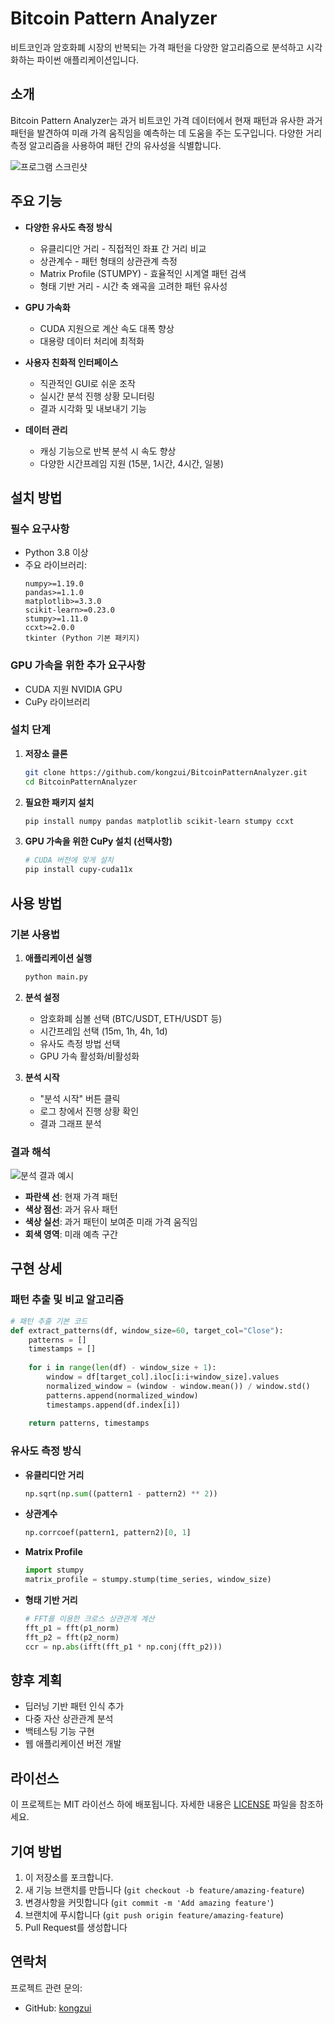 # Bitcoin Pattern Analyzer

비트코인과 암호화폐 시장의 반복되는 가격 패턴을 다양한 알고리즘으로 분석하고 시각화하는 파이썬 애플리케이션입니다.

## 소개

Bitcoin Pattern Analyzer는 과거 비트코인 가격 데이터에서 현재 패턴과 유사한 과거 패턴을 발견하여 미래 가격 움직임을 예측하는 데 도움을 주는 도구입니다. 다양한 거리 측정 알고리즘을 사용하여 패턴 간의 유사성을 식별합니다.

![프로그램 스크린샷](https://github.com/user-attachments/assets/1ca52119-6285-47d3-b5f7-37edab01468a)


## 주요 기능

- **다양한 유사도 측정 방식**
  - 유클리디안 거리 - 직접적인 좌표 간 거리 비교
  - 상관계수 - 패턴 형태의 상관관계 측정
  - Matrix Profile (STUMPY) - 효율적인 시계열 패턴 검색
  - 형태 기반 거리 - 시간 축 왜곡을 고려한 패턴 유사성

- **GPU 가속화**
  - CUDA 지원으로 계산 속도 대폭 향상
  - 대용량 데이터 처리에 최적화

- **사용자 친화적 인터페이스**
  - 직관적인 GUI로 쉬운 조작
  - 실시간 분석 진행 상황 모니터링
  - 결과 시각화 및 내보내기 기능

- **데이터 관리**
  - 캐싱 기능으로 반복 분석 시 속도 향상
  - 다양한 시간프레임 지원 (15분, 1시간, 4시간, 일봉)

## 설치 방법

### 필수 요구사항

- Python 3.8 이상
- 주요 라이브러리:
  ```
  numpy>=1.19.0
  pandas>=1.1.0
  matplotlib>=3.3.0
  scikit-learn>=0.23.0
  stumpy>=1.11.0
  ccxt>=2.0.0
  tkinter (Python 기본 패키지)
  ```

### GPU 가속을 위한 추가 요구사항
- CUDA 지원 NVIDIA GPU
- CuPy 라이브러리

### 설치 단계

1. **저장소 클론**
   ```bash
   git clone https://github.com/kongzui/BitcoinPatternAnalyzer.git
   cd BitcoinPatternAnalyzer
   ```

2. **필요한 패키지 설치**
   ```bash
   pip install numpy pandas matplotlib scikit-learn stumpy ccxt
   ```

3. **GPU 가속을 위한 CuPy 설치 (선택사항)**
   ```bash
   # CUDA 버전에 맞게 설치
   pip install cupy-cuda11x
   ```

## 사용 방법

### 기본 사용법

1. **애플리케이션 실행**
   ```bash
   python main.py
   ```

2. **분석 설정**
   - 암호화폐 심볼 선택 (BTC/USDT, ETH/USDT 등)
   - 시간프레임 선택 (15m, 1h, 4h, 1d)
   - 유사도 측정 방법 선택
   - GPU 가속 활성화/비활성화

3. **분석 시작**
   - "분석 시작" 버튼 클릭
   - 로그 창에서 진행 상황 확인
   - 결과 그래프 분석

### 결과 해석

![분석 결과 예시](https://github.com/user-attachments/assets/6070102e-40ba-42ed-9f13-3e5eefe0b71d)


- **파란색 선**: 현재 가격 패턴
- **색상 점선**: 과거 유사 패턴
- **색상 실선**: 과거 패턴이 보여준 미래 가격 움직임
- **회색 영역**: 미래 예측 구간

## 구현 상세

### 패턴 추출 및 비교 알고리즘

```python
# 패턴 추출 기본 코드
def extract_patterns(df, window_size=60, target_col="Close"):
    patterns = []
    timestamps = []
    
    for i in range(len(df) - window_size + 1):
        window = df[target_col].iloc[i:i+window_size].values
        normalized_window = (window - window.mean()) / window.std()
        patterns.append(normalized_window)
        timestamps.append(df.index[i])
    
    return patterns, timestamps
```

### 유사도 측정 방식

- **유클리디안 거리**
  ```python
  np.sqrt(np.sum((pattern1 - pattern2) ** 2))
  ```

- **상관계수**
  ```python
  np.corrcoef(pattern1, pattern2)[0, 1]
  ```

- **Matrix Profile**
  ```python
  import stumpy
  matrix_profile = stumpy.stump(time_series, window_size)
  ```

- **형태 기반 거리**
  ```python
  # FFT를 이용한 크로스 상관관계 계산
  fft_p1 = fft(p1_norm)
  fft_p2 = fft(p2_norm)
  ccr = np.abs(ifft(fft_p1 * np.conj(fft_p2)))
  ```

## 향후 계획

- 딥러닝 기반 패턴 인식 추가
- 다중 자산 상관관계 분석
- 백테스팅 기능 구현
- 웹 애플리케이션 버전 개발

## 라이선스

이 프로젝트는 MIT 라이선스 하에 배포됩니다. 자세한 내용은 [LICENSE](LICENSE) 파일을 참조하세요.

## 기여 방법

1. 이 저장소를 포크합니다.
2. 새 기능 브랜치를 만듭니다 (`git checkout -b feature/amazing-feature`)
3. 변경사항을 커밋합니다 (`git commit -m 'Add amazing feature'`)
4. 브랜치에 푸시합니다 (`git push origin feature/amazing-feature`)
5. Pull Request를 생성합니다

## 연락처

프로젝트 관련 문의:
- GitHub: [kongzui](https://github.com/kongzui)
